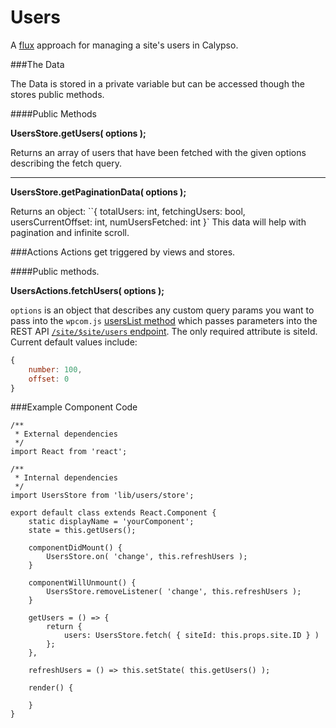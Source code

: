 # Users

A [flux](https://facebook.github.io/flux/docs/overview.html#content) approach for managing a site's users in Calypso.

###The Data

The Data is stored in a private variable but can be accessed though the stores public methods.

####Public Methods

**UsersStore.getUsers( options );**

Returns an array of users that have been fetched with the given options describing the fetch query.

---

**UsersStore.getPaginationData( options );**

Returns an object: ``{ totalUsers: int, fetchingUsers: bool, usersCurrentOffset: int, numUsersFetched: int }`
This data will help with pagination and infinite scroll.

###Actions
Actions get triggered by views and stores.

####Public methods.

**UsersActions.fetchUsers( options );**

`options` is an object that describes any custom query params you want to pass into the `wpcom.js` [usersList method](https://github.com/Automattic/wpcom.js/blob/master/docs/site.md#siteuserslistquery-fn) which passes parameters into the REST API [`/site/$site/users` endpoint](https://developer.wordpress.com/docs/api/1.1/get/sites/%24site/users/). The only required attribute is siteId. Current default values include:

```js
{
	number: 100,
	offset: 0
}
```

###Example Component Code

```es6
/**
 * External dependencies
 */
import React from 'react';

/**
 * Internal dependencies
 */
import UsersStore from 'lib/users/store';

export default class extends React.Component {
	static displayName = 'yourComponent';
	state = this.getUsers();

	componentDidMount() {
		UsersStore.on( 'change', this.refreshUsers );
	}

	componentWillUnmount() {
		UsersStore.removeListener( 'change', this.refreshUsers );
	}

	getUsers = () => {
		return {
			users: UsersStore.fetch( { siteId: this.props.site.ID } )
		};
	},

	refreshUsers = () => this.setState( this.getUsers() );

	render() {

	}
}
```
